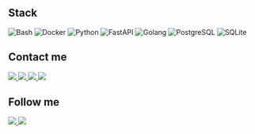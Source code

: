 ## Stack

![Bash](https://img.shields.io/badge/-Bash-blue?style=flat-square&logo=gnubash&logoColor=white)
![Docker](https://img.shields.io/badge/-Docker-blue?style=flat-square&logo=docker&logoColor=white)
![Python](https://img.shields.io/badge/-Python-blue?style=flat-square&logo=python&logoColor=white)
![FastAPI](https://img.shields.io/badge/-FastAPI-blue?style=flat-square&logo=fastapi&logoColor=white)
![Golang](https://img.shields.io/badge/-Golang-blue?style=flat-square&logo=go&logoColor=white)
![PostgreSQL](https://img.shields.io/badge/-PostgreSQL-blue?style=flat-square&logo=postgresql&logoColor=white)
![SQLite](https://img.shields.io/badge/-SQLite-blue?style=flat-square&logo=sqlite&logoColor=white)

## Contact me

<a href="https://vk.me/geo_madness">
  <img src="https://img.shields.io/badge/-VK-blue?style=flat-square&logo=vk&logoColor=white">
  </img>
</a>

<a href="https://t.me/geo_madness">
  <img src="https://img.shields.io/badge/-Telegram-blue?style=flat-square&logo=telegram&logoColor=white">
  </img>
</a>

<a href="https://twitter.com/messages/compose?recipient_id=1197099374091878401">
  <img src="https://img.shields.io/badge/-Twitter-blue?style=flat-square&logo=twitter&logoColor=white">
  </img>
</a>

<a href="mailto:andrewsalt.e@gmail.com">
  <img src="https://img.shields.io/badge/-E--Mail-blue?style=flat-square&logo=mail.ru&logoColor=white">
  </img>
</a>

## Follow me

<a href="https://t.me/geo_madness_daily">
  <img src="https://img.shields.io/badge/-On%20Telegram-blue?style=flat-square&logo=telegram&logoColor=white">
  </img>
</a>

<a href="https://twitter.com/geo_madness">
  <img src="https://img.shields.io/badge/-On%20Twitter-blue?style=flat-square&logo=twitter&logoColor=white">
  </img>
</a>
